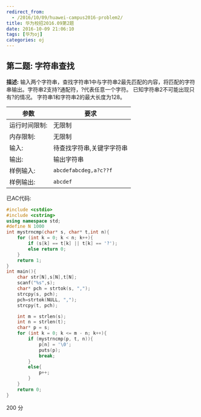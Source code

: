 ```yaml
---
redirect_from:
  - /2016/10/09/huawei-campus2016-problem2/
title: 华为校招2016.09第2题
date: 2016-10-09 21:06:10
tags: [华为oj]
categories: oj
---
```




## 第二题: 字符串查找

**描述:** 输入两个字符串，查找字符串1中与字符串2最先匹配的内容，将匹配的字符串输出。字符串2支持?通配符，?代表任意一个字符。 已知字符串2不可能出现只有?的情况。 字符串1和字符串2的最大长度为128。 

| 参数 | 要求 |
| ------- | ---------------------------------------- |
| 运行时间限制: | 无限制                                      |
| 内存限制:   | 无限制                                      |
| 输入:     | 待查找字符串,关键字字符串                            |
| 输出:     | 输出字符串                                    |
| 样例输入:   | `abcdefabcdeg,a?c??f`                    |
| 样例输出:   | `abcdef`                                 |



已AC代码:

```cpp
#include <cstdio>
#include <cstring>
using namespace std;
#define N 1000
int mystrncmp(char* s, char* t,int n){
	for (int k = 0; k < n; k++){
		if (s[k] == t[k] || t[k] == '?');
		else return 0;
	}
	return 1;
}
int main(){
	char str[N],s[N],t[N];
	scanf("%s",s);
	char* pch = strtok(s, ",");
	strcpy(s, pch);
	pch=strtok(NULL, ",");
	strcpy(t, pch);

	int m = strlen(s);
	int n = strlen(t);
	char* p = s;
	for (int k = 0; k <= m - n; k++){
		if (mystrncmp(p, t, n)){
			p[n] = '\0';
			puts(p);
			break;
		}
		else{
			p++;
		}
	}
	return 0;
}
```

200 分
